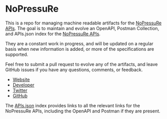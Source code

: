 # NoPressuReThis is a repo for managing machine readable artifacts for the [NoPressuRe APIs](http://www.nopressure.co.uk/). The goal is to maintain and evolve an OpenAPI, Postman Collection, and APIs.json index for the [NoPressuRe APIs](http://www.nopressure.co.uk/).They are a constant work in progress, and will be updated on a regular basis when new information is added, or more of the specifications are supported.Feel free to submit a pull request to evolve any of the artifacts, and leave GitHub issues if you have any questions, comments, or feedback.- [Website](http://www.nopressure.co.uk/)- [Developer](http://www.nopressure.co.uk/)- [Twitter](https://twitter.com/nopressure)- [GitHub](https://github.com/nopressurelabs)The [APIs.json](https://github.com/api-evangelist/nopressure/blob/master/apis.json) index provides links to all the relevant links for the NoPressuRe APIs, including the OpenAPI and Postman if they are present.